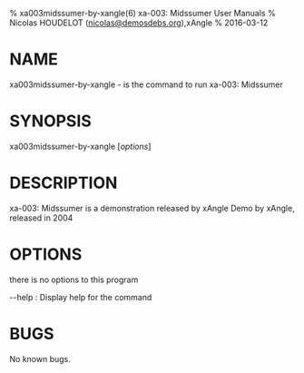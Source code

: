 % xa003midssumer-by-xangle(6) xa-003: Midssumer User Manuals
% Nicolas HOUDELOT (nicolas@demosdebs.org),xAngle
% 2016-03-12

# NAME
xa003midssumer-by-xangle - is the command to run xa-003: Midssumer 

# SYNOPSIS
xa003midssumer-by-xangle [*options*]

# DESCRIPTION
xa-003: Midssumer  is a demonstration released by xAngle
Demo by xAngle, released in 2004

# OPTIONS
there is no options to this program

\--help
:   Display help for the command


# BUGS
No known bugs.
